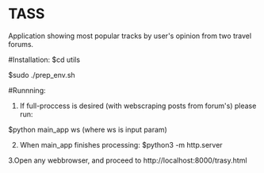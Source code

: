 # TASS
Application showing most popular tracks by user's opinion from two travel forums.

#Installation: 
$cd utils

$sudo ./prep_env.sh

#Runnning:

1. If full-proccess is desired (with webscraping posts from forum's) please run:

$python main_app ws
(where ws is input param)

2. When main_app finishes processing:
$python3 -m http.server

3.Open any webbrowser, and proceed to http://localhost:8000/trasy.html
